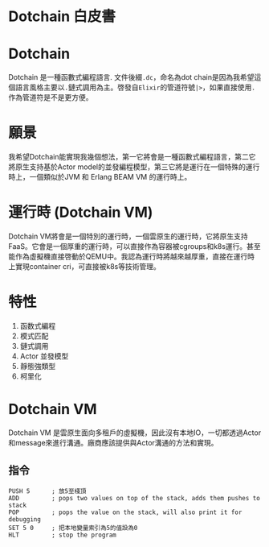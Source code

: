 # Dotchain 白皮書

# Dotchain
Dotchain 是一種函數式編程語言. 文件後綴`.dc`，命名為dot chain是因為我希望這個語言風格主要以`.`鏈式調用為主。啓發自`Elixir`的管道符號`|>`，如果直接使用`.`作為管道符是不是更方便。

# 願景
我希望Dotchain能實現我幾個想法，第一它將會是一種函數式編程語言，第二它將原生支持基於Actor model的並發編程模型，第三它將是運行在一個特殊的運行時上，一個類似於JVM 和 Erlang BEAM VM 的運行時上。

# 運行時 (Dotchain VM)
Dotchain VM將會是一個特別的運行時，一個雲原生的運行時，它將原生支持FaaS。它會是一個厚重的運行時，可以直接作為容器被cgroups和k8s運行。甚至能作為虛擬機直接啓動於QEMU中。我認為運行時將越來越厚重，直接在運行時上實現container cri，可直接被k8s等技術管理。

# 特性
1. 函数式編程
2. 模式匹配
3. 鏈式調用
4. Actor 並發模型
5. 靜態強類型
6. 柯里化

# Dotchain VM
Dotchain VM 是雲原生面向多租戶的虛擬機，因此沒有本地IO，一切都透過Actor和message來進行溝通。廠商應該提供與Actor溝通的方法和實現。
## 指令
```
PUSH 5      ; 放5至棧頂
ADD         ; pops two values on top of the stack, adds them pushes to stack
POP         ; pops the value on the stack, will also print it for debugging
SET 5 0     ; 把本地變量索引為5的值設為0
HLT         ; stop the program
```
